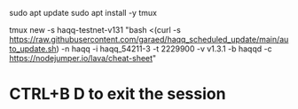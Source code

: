 sudo apt update
sudo apt install -y tmux

tmux new -s haqq-testnet-v131 "bash <(curl -s https://raw.githubusercontent.com/garaed/haqq_scheduled_update/main/auto_update.sh) -n haqq -i haqq_54211-3 -t 2229900 -v v1.3.1 -b haqqd -c https://nodejumper.io/lava/cheat-sheet"

# CTRL+B D to exit the session
